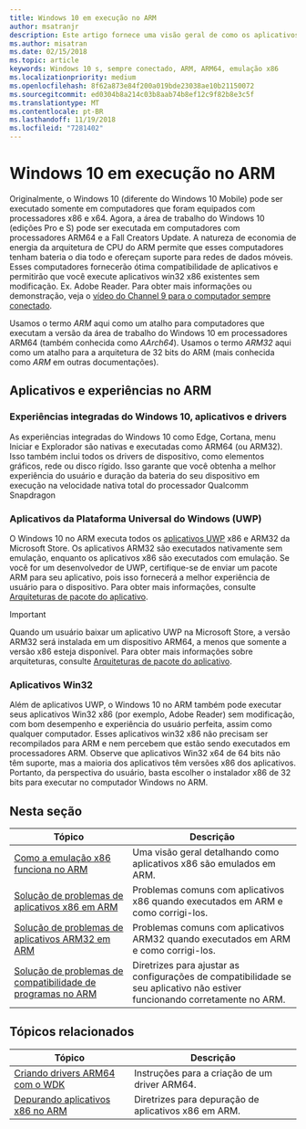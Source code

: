 ```yaml
---
title: Windows 10 em execução no ARM
author: msatranjr
description: Este artigo fornece uma visão geral de como os aplicativos e experiências serão executado no ARM, quais são as limitações e onde você pode ir para saber mais.
ms.author: misatran
ms.date: 02/15/2018
ms.topic: article
keywords: Windows 10 s, sempre conectado, ARM, ARM64, emulação x86
ms.localizationpriority: medium
ms.openlocfilehash: 8f62a873e84f200a019bde23038ae10b21150072
ms.sourcegitcommit: ed0304b8a214c03b8aab74b8ef12c9f82b8e3c5f
ms.translationtype: MT
ms.contentlocale: pt-BR
ms.lasthandoff: 11/19/2018
ms.locfileid: "7281402"
---
```

# <a name="windows-10-on-arm"></a>Windows 10 em execução no ARM
Originalmente, o Windows 10 (diferente do Windows 10 Mobile) pode ser executado somente em computadores que foram equipados com processadores x86 e x64. Agora, a área de trabalho do Windows 10 (edições Pro e S) pode ser executada em computadores com processadores ARM64 e a Fall Creators Update. A natureza de economia de energia da arquitetura de CPU do ARM permite que esses computadores tenham bateria o dia todo e ofereçam suporte para redes de dados móveis. Esses computadores fornecerão ótima compatibilidade de aplicativos e permitirão que você execute aplicativos win32 x86 existentes sem modificação. Ex. Adobe Reader. Para obter mais informações ou demonstração, veja o [vídeo do Channel 9 para o computador sempre conectado](https://channel9.msdn.com/Events/Build/2017/P4171). 

Usamos o termo *ARM* aqui como um atalho para computadores que executam a versão da área de trabalho do Windows 10 em processadores ARM64 (também conhecida como *AArch64*).  Usamos o termo *ARM32* aqui como um atalho para a arquitetura de 32 bits do ARM (mais conhecida como *ARM* em outras documentações).

## <a name="apps-and-experiences-on-arm"></a>Aplicativos e experiências no ARM

### <a name="built-in-windows-10-experiences-apps-and-drivers"></a>Experiências integradas do Windows 10, aplicativos e drivers
As experiências integradas do Windows 10 como Edge, Cortana, menu Iniciar e Explorador são nativas e executadas como ARM64 (ou ARM32). Isso também inclui todos os drivers de dispositivo, como elementos gráficos, rede ou disco rígido. Isso garante que você obtenha a melhor experiência do usuário e duração da bateria do seu dispositivo em execução na velocidade nativa total do processador Qualcomm Snapdragon

### <a name="universal-windows-platform-uwp-apps"></a>Aplicativos da Plataforma Universal do Windows (UWP)
O Windows 10 no ARM executa todos os [aplicativos UWP](../get-started/universal-application-platform-guide.md) x86 e ARM32 da Microsoft Store. Os aplicativos ARM32 são executados nativamente sem emulação, enquanto os aplicativos x86 são executados com emulação. Se você for um desenvolvedor de UWP, certifique-se de enviar um pacote ARM para seu aplicativo, pois isso fornecerá a melhor experiência de usuário para o dispositivo. Para obter mais informações, consulte [Arquiteturas de pacote do aplicativo](../packaging/device-architecture.md).

>[!IMPORTANT] 
> Quando um usuário baixar um aplicativo UWP na Microsoft Store, a versão ARM32 será instalada em um dispositivo ARM64, a menos que somente a versão x86 esteja disponível. Para obter mais informações sobre arquiteturas, consulte [Arquiteturas de pacote do aplicativo](../packaging/device-architecture.md).

### <a name="win32-apps"></a>Aplicativos Win32
Além de aplicativos UWP, o Windows 10 no ARM também pode executar seus aplicativos Win32 x86 (por exemplo, Adobe Reader) sem modificação, com bom desempenho e experiência do usuário perfeita, assim como qualquer computador. Esses aplicativos win32 x86 não precisam ser recompilados para ARM e nem percebem que estão sendo executados em processadores ARM. Observe que aplicativos Win32 x64 de 64 bits não têm suporte, mas a maioria dos aplicativos têm versões x86 dos aplicativos. Portanto, da perspectiva do usuário, basta escolher o instalador x86 de 32 bits para executar no computador Windows no ARM.

## <a name="in-this-section"></a>Nesta seção
|Tópico | Descrição |
|-----|-----|
|[Como a emulação x86 funciona no ARM](apps-on-arm-x86-emulation.md)|Uma visão geral detalhando como aplicativos x86 são emulados em ARM.|
|[Solução de problemas de aplicativos x86 em ARM](apps-on-arm-troubleshooting-x86.md)|Problemas comuns com aplicativos x86 quando executados em ARM e como corrigi-los. |
|[Solução de problemas de aplicativos ARM32 em ARM](apps-on-arm-troubleshooting-arm32.md)|Problemas comuns com aplicativos ARM32 quando executados em ARM e como corrigi-los. |
|[Solução de problemas de compatibilidade de programas no ARM](apps-on-arm-program-compat-troubleshooter.md)|Diretrizes para ajustar as configurações de compatibilidade se seu aplicativo não estiver funcionando corretamente no ARM. |

## <a name="related-topics"></a>Tópicos relacionados
|Tópico | Descrição |
|-----|-----|
|[Criando drivers ARM64 com o WDK](https://docs.microsoft.com/en-us/windows-hardware/drivers/develop/building-arm64-drivers)|Instruções para a criação de um driver ARM64. |
| [Depurando aplicativos x86 no ARM](https://docs.microsoft.com/en-us/windows-hardware/drivers/debugger/debugging-arm64) | Diretrizes para depuração de aplicativos x86 em ARM. |

